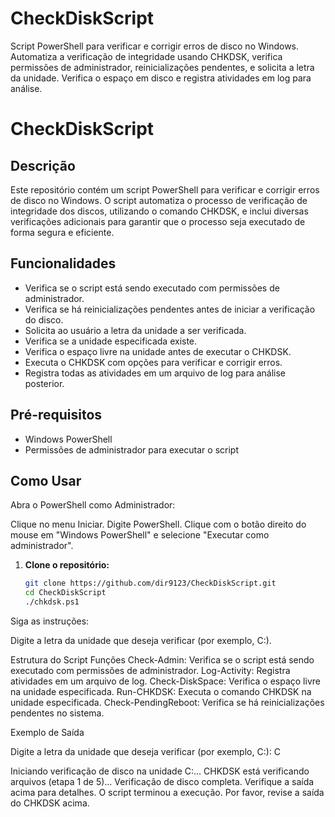 # CheckDiskScript
Script PowerShell para verificar e corrigir erros de disco no Windows. Automatiza a verificação de integridade usando CHKDSK, verifica permissões de administrador, reinicializações pendentes, e solicita a letra da unidade. Verifica o espaço em disco e registra atividades em log para análise.


# CheckDiskScript

## Descrição

Este repositório contém um script PowerShell para verificar e corrigir erros de disco no Windows. O script automatiza o processo de verificação de integridade dos discos, utilizando o comando CHKDSK, e inclui diversas verificações adicionais para garantir que o processo seja executado de forma segura e eficiente.

## Funcionalidades

- Verifica se o script está sendo executado com permissões de administrador.
- Verifica se há reinicializações pendentes antes de iniciar a verificação do disco.
- Solicita ao usuário a letra da unidade a ser verificada.
- Verifica se a unidade especificada existe.
- Verifica o espaço livre na unidade antes de executar o CHKDSK.
- Executa o CHKDSK com opções para verificar e corrigir erros.
- Registra todas as atividades em um arquivo de log para análise posterior.

## Pré-requisitos

- Windows PowerShell
- Permissões de administrador para executar o script

## Como Usar

Abra o PowerShell como Administrador:

Clique no menu Iniciar.
Digite PowerShell.
Clique com o botão direito do mouse em "Windows PowerShell" e selecione "Executar como administrador".

1. **Clone o repositório:**
   ```bash
   git clone https://github.com/dir9123/CheckDiskScript.git
   cd CheckDiskScript
   ./chkdsk.ps1


Siga as instruções:

Digite a letra da unidade que deseja verificar (por exemplo, C:).


Estrutura do Script
Funções
Check-Admin: Verifica se o script está sendo executado com permissões de administrador.
Log-Activity: Registra atividades em um arquivo de log.
Check-DiskSpace: Verifica o espaço livre na unidade especificada.
Run-CHKDSK: Executa o comando CHKDSK na unidade especificada.
Check-PendingReboot: Verifica se há reinicializações pendentes no sistema.


Exemplo de Saída

Digite a letra da unidade que deseja verificar (por exemplo, C:): C

Iniciando verificação de disco na unidade C:...
CHKDSK está verificando arquivos (etapa 1 de 5)...
Verificação de disco completa. Verifique a saída acima para detalhes.
O script terminou a execução. Por favor, revise a saída do CHKDSK acima.
